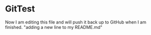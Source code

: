 # GitTest

Now I am editing this file and will push it back up to GitHub when I am finished. "adding a new line to my README.md" 
